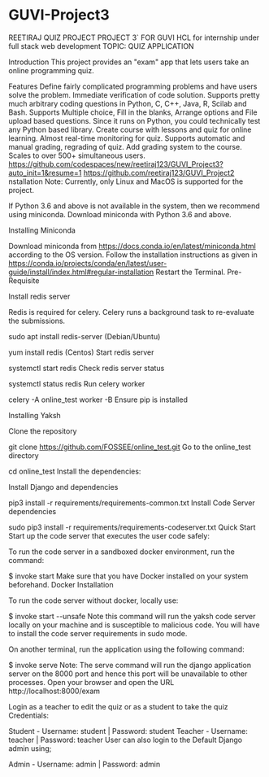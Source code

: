 # GUVI-Project3
REETIRAJ QUIZ PROJECT
PROJECT 3` FOR GUVI HCL for internship under full stack web development TOPIC: QUIZ APPLICATION

Introduction
This project provides an "exam" app that lets users take an online programming quiz.

Features
Define fairly complicated programming problems and have users solve the problem.
Immediate verification of code solution.
Supports pretty much arbitrary coding questions in Python, C, C++, Java, R, Scilab and Bash.
Supports Multiple choice, Fill in the blanks, Arrange options and File upload based questions.
Since it runs on Python, you could technically test any Python based library.
Create course with lessons and quiz for online learning.
Almost real-time monitoring for quiz.
Supports automatic and manual grading, regrading of quiz.
Add grading system to the course.
Scales to over 500+ simultaneous users.
https://github.com/codespaces/new/reetiraj123/GUVI_Project3?auto_init=1&resume=1
https://github.com/reetiraj123/GUVI_Project2
nstallation
Note: Currently, only Linux and MacOS is supported for the project.

If Python 3.6 and above is not available in the system, then we recommend using miniconda. Download miniconda with Python 3.6 and above.

Installing Miniconda

Download miniconda from https://docs.conda.io/en/latest/miniconda.html according to the OS version.
Follow the installation instructions as given in https://conda.io/projects/conda/en/latest/user-guide/install/index.html#regular-installation
Restart the Terminal.
Pre-Requisite

Install redis server

Redis is required for celery. Celery runs a background task to re-evaluate the submissions.

sudo apt install redis-server (Debian/Ubuntu)

yum install redis (Centos)
Start redis server

systemctl start redis
Check redis server status

systemctl status redis
Run celery worker

celery -A online_test worker -B
Ensure pip is installed

Installing Yaksh

Clone the repository

git clone https://github.com/FOSSEE/online_test.git
Go to the online_test directory

cd online_test
Install the dependencies:

Install Django and dependencies

pip3 install -r requirements/requirements-common.txt
Install Code Server dependencies

sudo pip3 install -r requirements/requirements-codeserver.txt
Quick Start
Start up the code server that executes the user code safely:

To run the code server in a sandboxed docker environment, run the command:

$ invoke start
Make sure that you have Docker installed on your system beforehand. Docker Installation

To run the code server without docker, locally use:

$ invoke start --unsafe
Note this command will run the yaksh code server locally on your machine and is susceptible to malicious code. You will have to install the code server requirements in sudo mode.

On another terminal, run the application using the following command:

$ invoke serve
Note: The serve command will run the django application server on the 8000 port and hence this port will be unavailable to other processes.
Open your browser and open the URL http://localhost:8000/exam

Login as a teacher to edit the quiz or as a student to take the quiz Credentials:

Student - Username: student | Password: student
Teacher - Username: teacher | Password: teacher
User can also login to the Default Django admin using;

Admin - Username: admin | Password: admin
